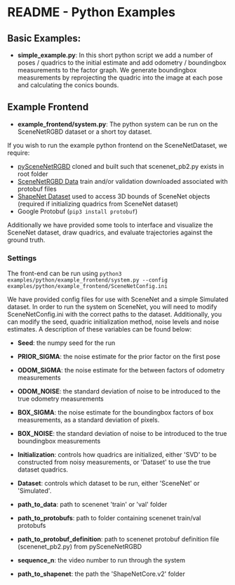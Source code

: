 # README - Python Examples #

## Basic Examples: ## 

* **simple_example.py**: In this short python script we add a number of poses / quadrics to the initial estimate and add odometry / boundingbox measurements to the factor graph. We generate boundingbox measurements by reprojecting the quadric into the image at each pose and calculating the conics bounds. 

## Example Frontend ##

* **example_frontend/system.py**: The python system can be run on the SceneNetRGBD dataset or a short toy dataset. 

If you wish to run the example python frontend on the SceneNetDataset, we require: 

* [pySceneNetRGBD](https://github.com/jmccormac/pySceneNetRGBD) cloned and built such that scenenet_pb2.py exists in root folder
* [SceneNetRGBD Data](https://robotvault.bitbucket.io/scenenet-rgbd.html) train and/or validation downloaded associated with protobuf files
* [ShapeNet Dataset](https://www.shapenet.org/) used to access 3D bounds of SceneNet objects (required if initializing quadrics from SceneNet dataset)
* Google Protobuf (`pip3 install protobuf`)

Additionally we have provided some tools to interface and visualize the SceneNet dataset, draw quadrics, and evaluate trajectories against the ground truth. 

### Settings ### 

The front-end can be run using `python3 examples/python/example_frontend/system.py --config examples/python/example_frontend/SceneNetConfig.ini`

We have provided config files for use with SceneNet and a simple Simulated dataset. In order to run the system on SceneNet, you will need to modify SceneNetConfig.ini with the correct paths to the dataset. Additionally, you can modify the seed, quadric initialization method, noise levels and noise estimates. A description of these variables can be found below:

* **Seed**: the numpy seed for the run 
* **PRIOR_SIGMA**: the noise estimate for the prior factor on the first pose 
* **ODOM_SIGMA**: the noise estimate for the between factors of odometry measurements 
* **ODOM_NOISE**: the standard deviation of noise to be introduced to the true odometry measurements
* **BOX_SIGMA**: the noise estimate for the boundingbox factors of box measurements, as a standard deviation of pixels. 
* **BOX_NOISE**: the standard deviation of noise to be introduced to the true boundingbox measurements 
* **Initialization**: controls how quadrics are initialized, either 'SVD' to be constructed from noisy measurements, or 'Dataset' to use the true dataset quadrics. 
* **Dataset**: controls which dataset to be run, either 'SceneNet' or 'Simulated'.

* **path_to_data**: path to scenenet 'train' or 'val' folder
* **path_to_protobufs**: path to folder containing scenenet train/val protobufs 
* **path_to_protobuf_definition**: path to scenenet protobuf definition file (scenenet_pb2.py) from pySceneNetRGBD
* **sequence_n**: the video number to run through the system 
* **path_to_shapenet**: the path the 'ShapeNetCore.v2' folder 